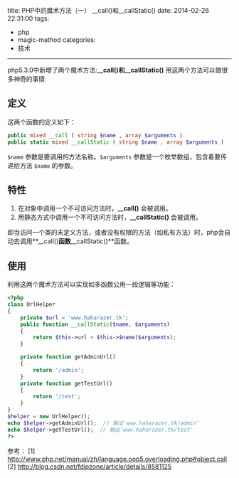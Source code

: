 title: PHP中的魔术方法（一） __call()和__callStatic()
date: 2014-02-26 22:31:00
tags: 
 - php 
 - magic-mathod
categories: 
 - 技术 
---

php5.3.0中新增了两个魔术方法:**__call()**和**__callStatic()**
用这两个方法可以做很多神奇的事情

## 定义 ##

这两个函数的定义如下：
```php
public mixed __call ( string $name , array $arguments )
public static mixed __callStatic ( string $name , array $arguments )
```
`$name` 参数是要调用的方法名称。`$arguments` 参数是一个枚举数组，包含着要传递给方法 `$name` 的参数。

<!-- more -->

## 特性 ##

1. 在对象中调用一个不可访问方法时，**__call()** 会被调用。
1. 用静态方式中调用一个不可访问方法时，**__callStatic()** 会被调用。

即当访问一个类的未定义方法，或者没有权限的方法（如私有方法）时，php会自动去调用**__call()**函数**__callStatic()**函数。

## 使用 ##

利用这两个魔术方法可以实现如多函数公用一段逻辑等功能：
``` php
<?php
class UrlHelper
{
    private $url = 'www.haharazer.tk';
    public function __callStatic($name, $arguments)
    {
        return $this->url + $this->$name($arguments);
    }

    private function getAdminUrl()
    {
        return '/admin';
    }
    private function getTestUrl()
    {
        return '/test';
    }
}
$helper = new UrlHelper();
echo $helper->getAdminUrl();  // 输出'www.haharazer.tk/admin'
echo $helper->getTestUrl();  // 输出'www.haharazer.tk/test'
?>
```
参考：
[1] http://www.php.net/manual/zh/language.oop5.overloading.php#object.call
[2] http://blog.csdn.net/fdipzone/article/details/8581125